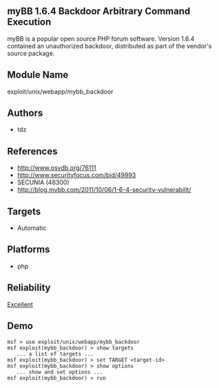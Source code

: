## myBB 1.6.4 Backdoor Arbitrary Command Execution

myBB is a popular open source PHP forum software. Version 
1.6.4 contained an unauthorized backdoor, distributed as 
part of the vendor's source package.


## Module Name
exploit/unix/webapp/mybb_backdoor

## Authors
* tdz


## References
* http://www.osvdb.org/76111
* http://www.securityfocus.com/bid/49993
* SECUNIA (46300)
* http://blog.mybb.com/2011/10/06/1-6-4-security-vulnerabilit/



## Targets
* Automatic


## Platforms
* php

## Reliability
[Excellent](https://github.com/rapid7/metasploit-framework/wiki/Exploit-Ranking)

## Demo

```
msf > use exploit/unix/webapp/mybb_backdoor
msf exploit(mybb_backdoor) > show targets
   ... a list of targets ...
msf exploit(mybb_backdoor) > set TARGET <target-id>
msf exploit(mybb_backdoor) > show options
   ... show and set options ...
msf exploit(mybb_backdoor) > run
```
    
    
